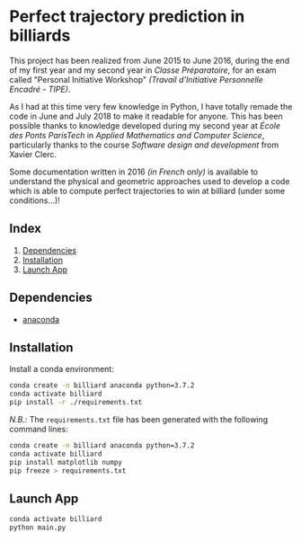 # Perfect trajectory prediction in billiards

This project has been realized from June 2015 to June 2016, during the end of my first year and my second year in _Classe Préparatoire_, for an exam called "Personal Initiative Workshop" _(Travail d'Initiative Personnelle Encadré - TIPE)_.

As I had at this time very few knowledge in Python, I have totally remade the code in June and July 2018 to make it readable for anyone. This has been possible thanks to knowledge developed during my second year at *École des Ponts ParisTech* in _Applied Mathematics and Computer Science_, particularly thanks to the course _Software design and development_ from Xavier Clerc.

Some documentation written in 2016 _(in French only)_ is available to understand the physical and geometric approaches used to develop a code which is able to compute perfect trajectories to win at billiard (under some conditions...)!

## Index

1.  [Dependencies](#dependencies)
1.  [Installation](#installation)
1.  [Launch App](#launch-app)

## Dependencies

- [anaconda](https://www.anaconda.com/distribution/)

## Installation

Install a conda environment:

```bash
conda create -n billiard anaconda python=3.7.2
conda activate billiard
pip install -r ./requirements.txt
```

_N.B.:_ The `requirements.txt` file has been generated with the following command lines:

```bash
conda create -n billiard anaconda python=3.7.2
conda activate billiard
pip install matplotlib numpy
pip freeze > requirements.txt
```

## Launch App

```bash
conda activate billiard
python main.py
```
